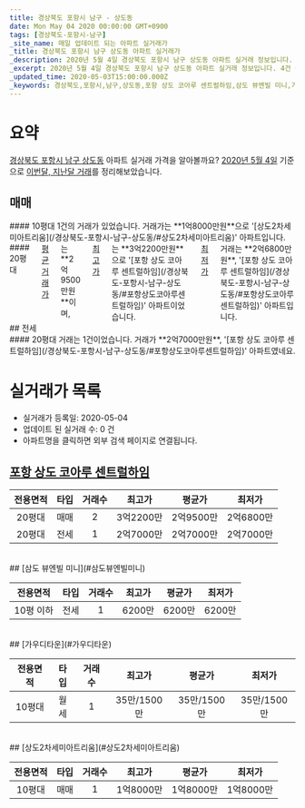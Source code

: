 ```yaml
---
title: 경상북도 포항시 남구 - 상도동
date: Mon May 04 2020 00:00:00 GMT+0900
tags: [경상북도-포항시-남구]
_site_name: 매일 업데이트 되는 아파트 실거래가
_title: 경상북도 포항시 남구 상도동 아파트 실거래가
_description: 2020년 5월 4일 경상북도 포항시 남구 상도동 아파트 실거래 정보입니다. 4건 아파트 정보가 있습니다.
_excerpt: 2020년 5월 4일 경상북도 포항시 남구 상도동 아파트 실거래 정보입니다. 4건 아파트 정보가 있습니다.
_updated_time: 2020-05-03T15:00:00.000Z
_keywords: 경상북도,포항시,남구,상도동,포항 상도 코아루 센트럴하임,삼도 뷰엔빌 미니,가우디타운,상도2차세미아트리움
---
```





# 요약
<ins>경상북도 포항시 남구 상도동</ins> 아파트 실거래 가격을 알아볼까요? <ins>2020년 5월 4일</ins> 기준으로 <ins>이번달, 지난달 거래</ins>를 정리해보았습니다.

## 매매
<div class="container">
<div class="six columns" markdown="1">
#### 10평대
1건의 거래가 있었습니다. 거래가는 **1억8000만원**으로 '[상도2차세미아트리움](/경상북도-포항시-남구-상도동/#상도2차세미아트리움)' 아파트입니다.
</div>
<div class="six columns" markdown="1">
#### 20평대
<ins>평균 거래가</ins>는 **2억9500만원**이며, <ins>최고가</ins>는 **3억2200만원**으로 '[포항 상도 코아루 센트럴하임](/경상북도-포항시-남구-상도동/#포항상도코아루센트럴하임)' 아파트이었습니다. <ins>최저가</ins> 거래는 **2억6800만원**, '[포항 상도 코아루 센트럴하임](/경상북도-포항시-남구-상도동/#포항상도코아루센트럴하임)' 아파트입니다.
</div>
</div>
## 전세
<div class="container">
<div class="twelve columns" markdown="1">
#### 20평대
거래는 1건이었습니다. 거래가 **2억7000만원**, '[포항 상도 코아루 센트럴하임](/경상북도-포항시-남구-상도동/#포항상도코아루센트럴하임)' 아파트였네요.
</div>
</div>



# 실거래가 목록
- 실거래가 등록일: 2020-05-04
- 업데이트 된 실거래 수: 0 건
- 아파트명을 클릭하면 외부 검색 페이지로 연결됩니다.

## [포항 상도 코아루 센트럴하임](#포항상도코아루센트럴하임)

|전용면적|타입|거래수|최고가|평균가|최저가|
|:---:|:---:|:---:|:---:|:---:|:---:|
|20평대|<span class="deal-type-1">매매</span>|2|3억2200만|2억9500만|2억6800만|
|20평대|<span class="deal-type-2">전세</span>|1|2억7000만|2억7000만|2억7000만|

<br/>
## [삼도 뷰엔빌 미니](#삼도뷰엔빌미니)

|전용면적|타입|거래수|최고가|평균가|최저가|
|:---:|:---:|:---:|:---:|:---:|:---:|
|10평 이하|<span class="deal-type-2">전세</span>|1|6200만|6200만|6200만|

<br/>
## [가우디타운](#가우디타운)

|전용면적|타입|거래수|최고가|평균가|최저가|
|:---:|:---:|:---:|:---:|:---:|:---:|
|10평대|<span class="deal-type-3">월세</span>|1|35만/1500만|35만/1500만|35만/1500만|

<br/>
## [상도2차세미아트리움](#상도2차세미아트리움)

|전용면적|타입|거래수|최고가|평균가|최저가|
|:---:|:---:|:---:|:---:|:---:|:---:|
|10평대|<span class="deal-type-1">매매</span>|1|1억8000만|1억8000만|1억8000만|

<br/>



